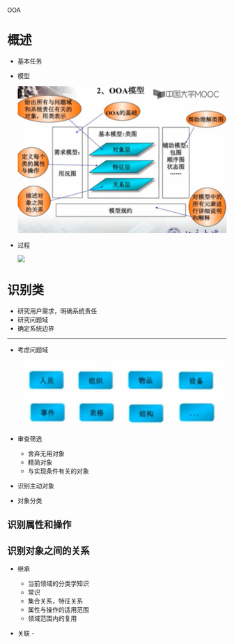 OOA

# 概述

- 基本任务
- 模型

  ![批注 2019-07-23 145316](/assets/批注%202019-07-23%20145316.png)

- 过程

  ![](http://img.wandouip.com/crawler/article/2019531/eca2964176f31ccd636c0a46a30f05d0)

# 识别类

- 研究用户需求，明确系统责任
- 研究问题域
- 确定系统边界

--------------------------------------------------------------------------------

- 考虑问题域

  ![批注 2019-07-23 150223](/assets/批注%202019-07-23%20150223.png)

- 审查筛选

  - 舍弃无用对象
  - 精简对象
  - 与实现条件有关的对象

- 识别主动对象

- 对象分类

## 识别属性和操作

## 识别对象之间的关系

- 继承

  - 当前领域的分类学知识
  - 常识
  - 集合关系，特征关系
  - 属性与操作的适用范围
  - 领域范围内的复用

- 关联 -
